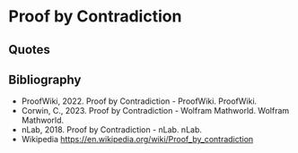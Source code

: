 # Proof by Contradiction

## Quotes

## Bibliography

- ProofWiki, 2022. Proof by Contradiction - ProofWiki. ProofWiki.
- Corwin, C., 2023. Proof by Contradiction - Wolfram Mathworld. Wolfram Mathworld.
- nLab, 2018. Proof by Contradiction - nLab. nLab.
- Wikipedia https://en.wikipedia.org/wiki/Proof_by_contradiction